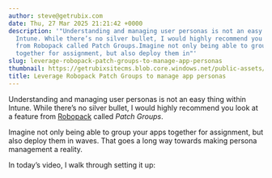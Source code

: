 ```yaml
---
author: steve@getrubix.com
date: Thu, 27 Mar 2025 21:21:42 +0000
description: '"Understanding and managing user personas is not an easy thing within
  Intune. While there’s no silver bullet, I would highly recommend you look at a feature
  from Robopack called Patch Groups.Imagine not only being able to group your apps
  together for assignment, but also deploy them in"'
slug: leverage-robopack-patch-groups-to-manage-app-personas
thumbnail: https://getrubixsitecms.blob.core.windows.net/public-assets/content/v1/logo512.png
title: Leverage Robopack Patch Groups to manage app personas
---
```


Understanding and managing user personas is not an easy thing within Intune. While there’s no silver bullet, I would highly recommend you look at a feature from [Robopack](https://robopack.com/) called _Patch Groups_.

Imagine not only being able to group your apps together for assignment, but also deploy them in waves. That goes a long way towards making persona management a reality.  

In today’s video, I walk through setting it up: